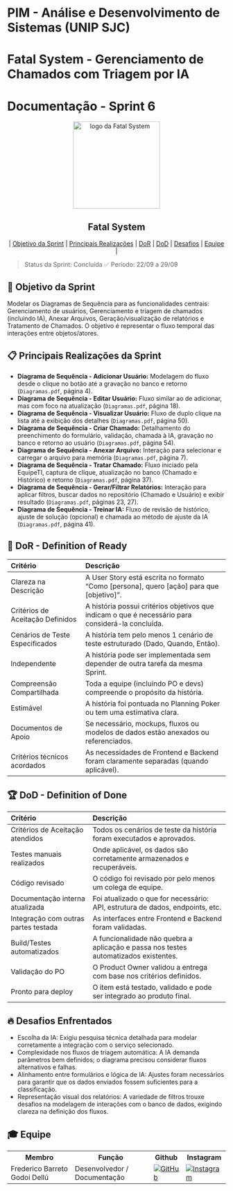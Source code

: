# PIM - Análise e Desenvolvimento de Sistemas (UNIP SJC)

# Fatal System - Gerenciamento de Chamados com Triagem por IA

# Documentação - Sprint 6

<p align="center">
     <img src="../docs/img/Fatal_System_Logo_FINAL.png" alt="logo da Fatal System" width="200">
     <h2 align="center"> Fatal System</h2>
</p>

<p align="center">
 | <a href="#objetivo">Objetivo da Sprint</a> |
 <a href="#realizacoes">Principais Realizações</a> |
 <a href="#dor">DoR</a> |
 <a href="#dod">DoD</a> |
 <a href="#desafios">Desafios</a> |
 <a href="#equipe">Equipe</a> |
</p>

> Status da Sprint: Concluída ✅
> Período: 22/09 a 29/09

## 🏅 Objetivo da Sprint <a id="objetivo"></a>

Modelar os Diagramas de Sequência para as funcionalidades centrais: Gerenciamento de usuários, Gerenciamento e triagem de chamados (incluindo IA), Anexar Arquivos, Geração/visualização de relatórios e Tratamento de Chamados. O objetivo é representar o fluxo temporal das interações entre objetos/atores.

## 📋 Principais Realizações da Sprint <a id="realizacoes"></a>

* **Diagrama de Sequência - Adicionar Usuário:** Modelagem do fluxo desde o clique no botão até a gravação no banco e retorno (`Diagramas.pdf`, página 4).
* **Diagrama de Sequência - Editar Usuário:** Fluxo similar ao de adicionar, mas com foco na atualização (`Diagramas.pdf`, página 18).
* **Diagrama de Sequência - Visualizar Usuário:** Fluxo de duplo clique na lista até a exibição dos detalhes (`Diagramas.pdf`, página 50).
* **Diagrama de Sequência - Criar Chamado:** Detalhamento do preenchimento do formulário, validação, chamada à IA, gravação no banco e retorno ao usuário (`Diagramas.pdf`, página 54).
* **Diagrama de Sequência - Anexar Arquivo:** Interação para selecionar e carregar o arquivo para memória (`Diagramas.pdf`, página 7).
* **Diagrama de Sequência - Tratar Chamado:** Fluxo iniciado pela EquipeTI, captura de clique, atualização no banco (Chamado e Histórico) e retorno (`Diagramas.pdf`, página 37).
* **Diagrama de Sequência - Gerar/Filtrar Relatórios:** Interação para aplicar filtros, buscar dados no repositório (Chamado e Usuário) e exibir resultado (`Diagramas.pdf`, páginas 23, 27).
* **Diagrama de Sequência - Treinar IA:** Fluxo de revisão de histórico, ajuste de solução (opcional) e chamada ao método de ajuste da IA (`Diagramas.pdf`, página 41).

## 🏃‍ DoR - Definition of Ready <a id="dor"></a>

| Critério                        | Descrição                                                                                          |
| :------------------------------ | :------------------------------------------------------------------------------------------------- |
| Clareza na Descrição            | A User Story está escrita no formato “Como [persona], quero [ação] para que [objetivo]”.             |
| Critérios de Aceitação Definidos| A história possui critérios objetivos que indicam o que é necessário para considerá-la concluída.  |
| Cenários de Teste Especificados | A história tem pelo menos 1 cenário de teste estruturado (Dado, Quando, Então).                     |
| Independente                    | A história pode ser implementada sem depender de outra tarefa da mesma Sprint.                      |
| Compreensão Compartilhada       | Toda a equipe (incluindo PO e devs) compreende o propósito da história.                             |
| Estimável                       | A história foi pontuada no Planning Poker ou tem uma estimativa clara.                              |
| Documentos de Apoio             | Se necessário, mockups, fluxos ou modelos de dados estão anexados ou referenciados.                 |
| Critérios técnicos acordados    | As necessidades de Frontend e Backend foram claramente separadas (quando aplicável).                 |

## 🏆 DoD - Definition of Done <a id="dod"></a>

| Critério                          | Descrição                                                                                    |
| :-------------------------------- | :------------------------------------------------------------------------------------------- |
| Critérios de Aceitação atendidos  | Todos os cenários de teste da história foram executados e aprovados.                           |
| Testes manuais realizados         | Onde aplicável, os dados são corretamente armazenados e recuperáveis.                          |
| Código revisado                   | O código foi revisado por pelo menos um colega de equipe.                                    |
| Documentação interna atualizada   | Foi atualizado o que for necessário: API, estrutura de dados, endpoints, etc.                 |
| Integração com outras partes testada| As interfaces entre Frontend e Backend foram validadas.                                      |
| Build/Testes automatizados        | A funcionalidade não quebra a aplicação e passa nos testes automatizados existentes.          |
| Validação do PO                   | O Product Owner validou a entrega com base nos critérios definidos.                             |
| Pronto para deploy                | O item está testado, validado e pode ser integrado ao produto final.                            |

## 🔥 Desafios Enfrentados <a id="desafios"></a>

* Escolha da IA: Exigiu pesquisa técnica detalhada para modelar corretamente a integração com o serviço selecionado.
* Complexidade nos fluxos de triagem automática: A IA demanda parâmetros bem definidos; o diagrama precisou considerar fluxos alternativos e falhas.
* Alinhamento entre formulários e lógica de IA: Ajustes foram necessários para garantir que os dados enviados fossem suficientes para a classificação.
* Representação visual dos relatórios: A variedade de filtros trouxe desafios na modelagem de interações com o banco de dados, exigindo clareza na definição dos fluxos.

## 🎓 Equipe <a id="equipe"></a>

<div align="center">
 <table>
   <tr>
     <th>Membro</th>
     <th>Função</th>
     <th>Github</th>
     <th>Instagram</th>
   </tr>
   <tr>
     <td>Frederico Barreto Godoi Dellú</td>
     <td>Desenvolvedor / Documentação</td>
     <td><a href="https://github.com/Fredeavatar"><img src="https://img.shields.io/badge/GitHub-100000?style=for-the-badge&logo=github&logoColor=white" alt="GitHub"></a></td>
     <td><a href="https://www.instagram.com/fredericodellu_?igsh=MXcwa3d0djQzZzZ5MQ=="><img src="https://img.shields.io/badge/Instagram-E4405F?style=for-the-badge&logo=instagram&logoColor=white" alt="Instagram"></a></td>
   </tr>
   </table>
</div>
